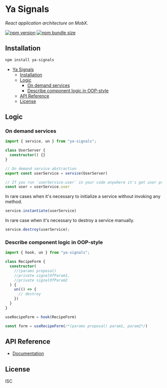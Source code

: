 # Ya Signals

_React application architecture on MobX._

[![npm version](https://img.shields.io/npm/v/ya-signals?style=flat-square)](https://www.npmjs.com/package/ya-signals)
[![npm bundle size](https://img.shields.io/bundlephobia/minzip/ya-signals?style=flat-square)](https://bundlephobia.com/result?p=ya-signals)

## Installation

```bash
npm install ya-signals
```

- [Ya Signals](#ya-signals)
  - [Installation](#installation)
  - [Logic](#logic)
    - [On demand services](#on-demand-services)
    - [Describe component logic in OOP-style](#describe-component-logic-in-oop-style)
  - [API Reference](#api-reference)
  - [License](#license)

## Logic

### On demand services

```typescript
import { service, un } from "ya-signals";

class UserServer {
  constructor() {}
}

// On demand service abstraction
export const userService = service(UserServer)

// If you run `userService.user` in your code anywhere it's get user property for on demand created service
const user = userService.user
```

In rare cases when it's necessary to initialize a service without invoking any method.

```typescript
service.instantiate(userService)
```

In rare case when it's necessary to destroy a service manually.

```typescript
service.destroy(userService);
```

### Describe component logic in OOP-style

```typescript
import { hook, un } from "ya-signals";

class RecipeForm {
  constructor(
    //(params proposal)
    //private signalOfParam1,
    //private signalOfParam2
  ) {
    un(() => {
      // destroy
    })
  }
}

useRecipeForm = hook(RecipeForm)

const form = useRecipeForm(/*(params proposal) param1, param2*/)
```

## API Reference

  - [Documentation](/DOCUMENTATION.md)

## License
ISC
